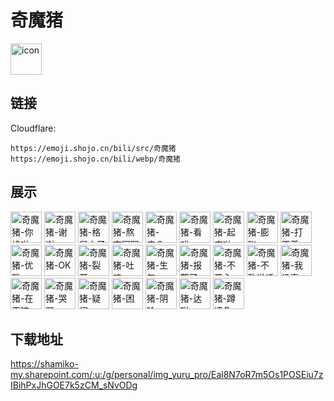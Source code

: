 # 奇魔猪
<img src="https://emoji.shojo.cn/bili/src/奇魔猪/icon.png" width="50" height="50" alt="icon">

## 链接
Cloudflare:
```
https://emoji.shojo.cn/bili/src/奇魔猪
https://emoji.shojo.cn/bili/webp/奇魔猪
```
## 展示
<img src="https://emoji.shojo.cn/bili/src/奇魔猪/奇魔猪-你蜂啦.png" width="50" height="50" alt="奇魔猪-你蜂啦">
<img src="https://emoji.shojo.cn/bili/src/奇魔猪/奇魔猪-谢谢.png" width="50" height="50" alt="奇魔猪-谢谢">
<img src="https://emoji.shojo.cn/bili/src/奇魔猪/奇魔猪-格局小了.png" width="50" height="50" alt="奇魔猪-格局小了">
<img src="https://emoji.shojo.cn/bili/src/奇魔猪/奇魔猪-熬夜冠军.png" width="50" height="50" alt="奇魔猪-熬夜冠军">
<img src="https://emoji.shojo.cn/bili/src/奇魔猪/奇魔猪-皮？.png" width="50" height="50" alt="奇魔猪-皮？">
<img src="https://emoji.shojo.cn/bili/src/奇魔猪/奇魔猪-看戏.png" width="50" height="50" alt="奇魔猪-看戏">
<img src="https://emoji.shojo.cn/bili/src/奇魔猪/奇魔猪-起床啦.png" width="50" height="50" alt="奇魔猪-起床啦">
<img src="https://emoji.shojo.cn/bili/src/奇魔猪/奇魔猪-膨胀.png" width="50" height="50" alt="奇魔猪-膨胀">
<img src="https://emoji.shojo.cn/bili/src/奇魔猪/奇魔猪-打不着.png" width="50" height="50" alt="奇魔猪-打不着">
<img src="https://emoji.shojo.cn/bili/src/奇魔猪/奇魔猪-优雅.png" width="50" height="50" alt="奇魔猪-优雅">
<img src="https://emoji.shojo.cn/bili/src/奇魔猪/奇魔猪-OK.png" width="50" height="50" alt="奇魔猪-OK">
<img src="https://emoji.shojo.cn/bili/src/奇魔猪/奇魔猪-裂开.png" width="50" height="50" alt="奇魔猪-裂开">
<img src="https://emoji.shojo.cn/bili/src/奇魔猪/奇魔猪-吐魂.png" width="50" height="50" alt="奇魔猪-吐魂">
<img src="https://emoji.shojo.cn/bili/src/奇魔猪/奇魔猪-生气.png" width="50" height="50" alt="奇魔猪-生气">
<img src="https://emoji.shojo.cn/bili/src/奇魔猪/奇魔猪-报警了.png" width="50" height="50" alt="奇魔猪-报警了">
<img src="https://emoji.shojo.cn/bili/src/奇魔猪/奇魔猪-不开心.png" width="50" height="50" alt="奇魔猪-不开心">
<img src="https://emoji.shojo.cn/bili/src/奇魔猪/奇魔猪-不敢说话.png" width="50" height="50" alt="奇魔猪-不敢说话">
<img src="https://emoji.shojo.cn/bili/src/奇魔猪/奇魔猪-我没事.png" width="50" height="50" alt="奇魔猪-我没事">
<img src="https://emoji.shojo.cn/bili/src/奇魔猪/奇魔猪-在干嘛.png" width="50" height="50" alt="奇魔猪-在干嘛">
<img src="https://emoji.shojo.cn/bili/src/奇魔猪/奇魔猪-哭哭.png" width="50" height="50" alt="奇魔猪-哭哭">
<img src="https://emoji.shojo.cn/bili/src/奇魔猪/奇魔猪-疑问.png" width="50" height="50" alt="奇魔猪-疑问">
<img src="https://emoji.shojo.cn/bili/src/奇魔猪/奇魔猪-困.png" width="50" height="50" alt="奇魔猪-困">
<img src="https://emoji.shojo.cn/bili/src/奇魔猪/奇魔猪-阴险.png" width="50" height="50" alt="奇魔猪-阴险">
<img src="https://emoji.shojo.cn/bili/src/奇魔猪/奇魔猪-达咩.png" width="50" height="50" alt="奇魔猪-达咩">
<img src="https://emoji.shojo.cn/bili/src/奇魔猪/奇魔猪-蹲墙角.png" width="50" height="50" alt="奇魔猪-蹲墙角">

## 下载地址

https://shamiko-my.sharepoint.com/:u:/g/personal/img_yuru_pro/Eal8N7oR7m5Os1POSEiu7zIBihPxJhGOE7k5zCM_sNvODg